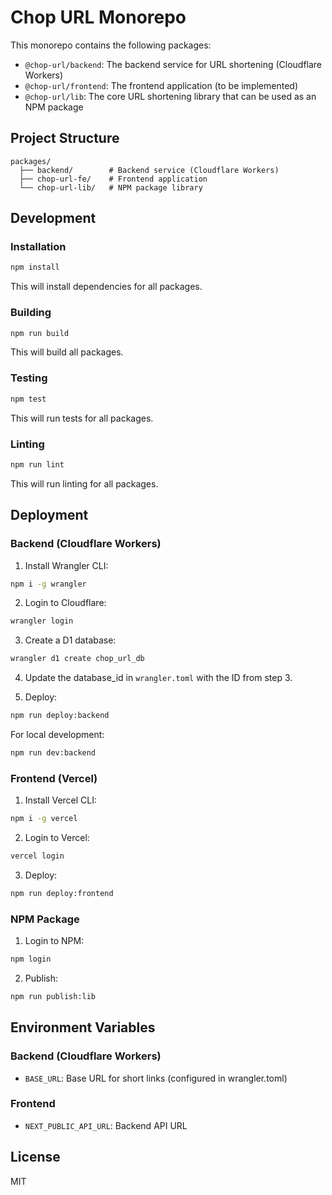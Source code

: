 # Chop URL Monorepo

This monorepo contains the following packages:

- `@chop-url/backend`: The backend service for URL shortening (Cloudflare Workers)
- `@chop-url/frontend`: The frontend application (to be implemented)
- `@chop-url/lib`: The core URL shortening library that can be used as an NPM package

## Project Structure

```
packages/
  ├── backend/        # Backend service (Cloudflare Workers)
  ├── chop-url-fe/    # Frontend application
  └── chop-url-lib/   # NPM package library
```

## Development

### Installation

```bash
npm install
```

This will install dependencies for all packages.

### Building

```bash
npm run build
```

This will build all packages.

### Testing

```bash
npm test
```

This will run tests for all packages.

### Linting

```bash
npm run lint
```

This will run linting for all packages.

## Deployment

### Backend (Cloudflare Workers)

1. Install Wrangler CLI:
```bash
npm i -g wrangler
```

2. Login to Cloudflare:
```bash
wrangler login
```

3. Create a D1 database:
```bash
wrangler d1 create chop_url_db
```

4. Update the database_id in `wrangler.toml` with the ID from step 3.

5. Deploy:
```bash
npm run deploy:backend
```

For local development:
```bash
npm run dev:backend
```

### Frontend (Vercel)

1. Install Vercel CLI:
```bash
npm i -g vercel
```

2. Login to Vercel:
```bash
vercel login
```

3. Deploy:
```bash
npm run deploy:frontend
```

### NPM Package

1. Login to NPM:
```bash
npm login
```

2. Publish:
```bash
npm run publish:lib
```

## Environment Variables

### Backend (Cloudflare Workers)
- `BASE_URL`: Base URL for short links (configured in wrangler.toml)

### Frontend
- `NEXT_PUBLIC_API_URL`: Backend API URL

## License

MIT 